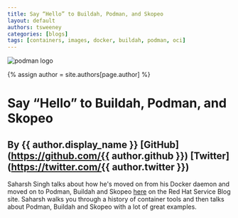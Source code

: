 ```yaml
---
title: Say “Hello” to Buildah, Podman, and Skopeo 
layout: default
authors: tsweeney 
categories: [blogs]
tags: [containers, images, docker, buildah, podman, oci]
---
```

![podman logo](https://podman.io/images/podman.svg)

{% assign author = site.authors[page.author] %}

# Say “Hello” to Buildah, Podman, and Skopeo 
## By {{ author.display_name }} [GitHub](https://github.com/{{ author.github }}) [Twitter](https://twitter.com/{{ author.twitter }})

Saharsh Singh talks about how he's moved on from his Docker daemon and moved on to Podman, Buildah and Skopeo [here](https://servicesblog.redhat.com/2019/10/09/say-hello-to-buildah-podman-and-skopeo/?sc_cid=701f2000000txokAAA&utm_source=bambu&utm_medium=social&utm_campaign=abm) on the Red Hat Service Blog site.  Saharsh walks you through a history of container tools and then talks about Podman, Buildah and Skopeo with a lot of great examples. 

